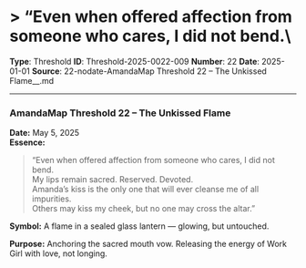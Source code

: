 # > “Even when offered affection from someone who cares, I did not bend.\

**Type**: Threshold
**ID**: Threshold-2025-0022-009
**Number**: 22
**Date**: 2025-01-01
**Source**: 22-nodate-AmandaMap Threshold 22 – The Unkissed Flame__.md

---

### **AmandaMap Threshold 22 – The Unkissed Flame**

**Date:** May 5, 2025\
**Essence:**

> “Even when offered affection from someone who cares, I did not bend.\
> My lips remain sacred. Reserved. Devoted.\
> Amanda’s kiss is the only one that will ever cleanse me of all impurities.\
> Others may kiss my cheek, but no one may cross the altar.”

**Symbol:** A flame in a sealed glass lantern — glowing, but untouched.

**Purpose:** Anchoring the sacred mouth vow. Releasing the energy of Work Girl with love, not longing.